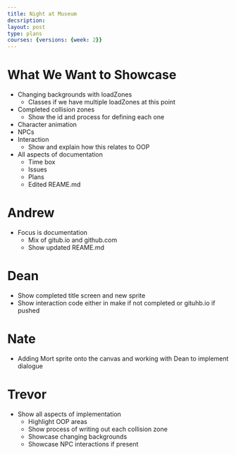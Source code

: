 ```yaml
---
title: Night at Museum 
decsription: 
layout: post
type: plans
courses: {versions: {week: 2}}
---
```


# What We Want to Showcase
- Changing backgrounds with loadZones
    - Classes if we have multiple loadZones at this point
- Completed collision zones
    - Show the id and process for defining each one
- Character animation
- NPCs
- Interaction
    - Show and explain how this relates to OOP
- All aspects of documentation
    - Time box
    - Issues
    - Plans
    - Edited REAME.md

# Andrew
- Focus is documentation
    - Mix of gitub.io and github.com
    - Show updated REAME.md

# Dean
- Show completed title screen and new sprite
- Show interaction code either in make if not completed or gituhb.io if pushed

# Nate
- Adding Mort sprite onto the canvas and working with Dean to implement dialogue

# Trevor
- Show all aspects of implementation
    - Highlight OOP areas
    - Show process of writing out each collision zone
    - Showcase changing backgrounds
    - Showcase NPC interactions if present